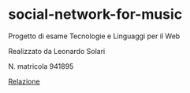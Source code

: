 # social-network-for-music
Progetto di esame Tecnologie e Linguaggi per il Web

Realizzato da Leonardo Solari

N. matricola 941895

[Relazione](RELAZIONE.md)